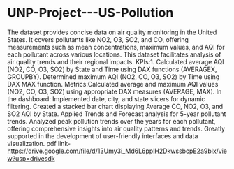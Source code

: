 # UNP-Project---US-Pollution
The dataset provides concise data on air quality monitoring in the United States. It covers pollutants like NO2, O3, SO2, and CO, offering measurements such as mean concentrations, maximum values, and AQI for each pollutant across various locations. This dataset facilitates analysis of air quality trends and their regional impacts.
KPIs:1. Calculated average AQI (NO2, CO, O3, SO2) by State and Time using DAX functions (AVERAGEX, GROUPBY). Determined maximum AQI (NO2, CO, O3, SO2) by Time using DAX MAX function.
Metrics:Calculated average and maximum AQI values (NO2, CO, O3, SO2) using appropriate DAX measures (AVERAGE, MAX).
In the dashboard:
Implemented date, city, and state slicers for dynamic filtering.
Created a stacked bar chart displaying Average CO, NO2, O3, and SO2 AQI by State.
Applied Trends and Forecast analysis for 5-year pollutant trends.
Analyzed peak pollution trends over the years for each pollutant, offering comprehensive insights into air quality patterns and trends.
Greatly supported in the development of user-friendly interfaces and data visualization.
pdf link-https://drive.google.com/file/d/13Umy3i_Md6L6pplH2DkwssbcpE2a9blx/view?usp=drivesdk 
